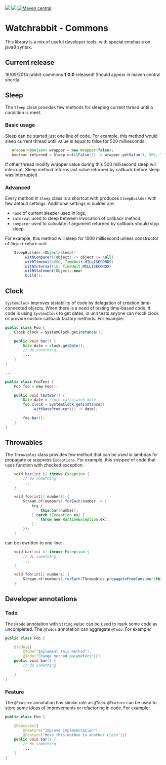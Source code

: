 [![][coverage img]][coverage]
[![][travis img]][travis]
[![Maven central](https://maven-badges.herokuapp.com/maven-central/com.watchrabbit/rabbit-commons/badge.svg)](https://maven-badges.herokuapp.com/maven-central/com.watchrabbit/rabbit-commons)

Watchrabbit - Commons
=====================

This library is a mix of useful developer tools, with special emphasis on java8 
syntax.

## Current release
16/09/2014 rabbit-commons **1.0.0** released! Should appear in maven central shortly.

Sleep
-----

The `Sleep` class provides few methods for sleeping current thread until a 
condition is meet.

### Basic usage

Sleep can be started just one line of code. For example, this method would sleep
current thread until value is equal to false for 500 milliseconds:

```java
   Wrapper<Boolean> wrapper = new Wrapper(false);
   boolean returned = Sleep.untilFalse(() -> wrapper.getValue(), 500, TimeUnit.MILLISECONDS);
```

If other thread modify wrapper value during this 500 millisecond sleep will interrupt.
Sleep method returns last value returned by callback before sleep was interrupted.

### Advanced

Every method in `Sleep` class is a shortcut with produces `SleepBuilder` with 
few default settings. Additional settings in builder are:

* `name` of current sleeper used in logs,
* `interval` used to sleep between invocation of callback method,
* `comparer` used to calculate if argument returned by callback should stop sleep.

For example, this method will sleep for 1000 millisecond unless constructor 
of `Object` return null:

```java
    SleepBuilder.<Object>sleep()
        .withComparer((object) -> object != null)
        .withTimeout(1000, TimeUnit.MILLISECONDS)
        .withInterval(10, TimeUnit.MILLISECONDS)
        .withStatement(Object::new)
        .build();
```

Clock
-----

`SystemClock` improves testability of code by delegation of creation 
time-connected objects. When there is a need of testing time-based code, if code
is using `SystemClock` to get dates, in unit tests anyone can mock clock or 
provide custom callback factory methods. For example:

```java
public class Foo {
    Clock clock = SystemClock.getInstance();

    public void bar() {
        Date date = clock.getDate();
        // do something
        ...
    }
}

...

public class FooTest {
    Foo foo = new Foo();

    public void testBar() {
        Date date = //pre calculated date
        foo.clock = SystemClock.getInstance()
            .withDateProducer(() -> date);

        foo.bar();
    }
}
```


Throwables
----------

The `Throwables` class provides few method that can be used in lambdas for 
propagate or suppress `Exceptions`. For example, this snipped of code that uses 
function with checked exception: 

```java
    void bar(int i) throws Exception {
        // do something
        ...
    }

    void foo(int[] numbers) {
        Stream.of(numbers).forEach(number -> {
            try {
                this.bar(number);
            } catch (Exception ex) {
                throw new RuntimeException(ex);
            }
        });
    }
```

can be rewritten to one line:
```java
    void bar(int i) throws Exception {
        // do something
        ...
    }

    void foo(int[] numbers) {
        Stream.of(numbers).forEach(Throwables.propagateFromConsumer(this::bar));
    }
```

Developer annotations
---------------------

### Todo

The `@Todo` annotation with `String` value can be used to mark some code as 
uncompleted. The `@Todos` annotation can aggregate `@Todo`. For example:

```java
public class Foo {

    @Todos({
        @Todo("Implement this method"),
        @Todo("Change method parameters")})
    public void bar() {
        // do something
        ...
    }
}
```

### Feature

The `@Feature` annotation has similar role as `@Todo`. `@Feature` can be used to
store some ideas of improvements or refactoring in code. For example:

```java
public class Foo {

    @Features({
        @Feature("Improve implementation"),
        @Feature("Move this method to another class")})
    public void bar() {
        // do something
        ...
    }
}
```

[coverage]:https://coveralls.io/r/watchrabbit/rabbit-commons
[coverage img]:https://img.shields.io/coveralls/watchrabbit/rabbit-commons.png
[travis]:https://travis-ci.org/watchrabbit/rabbit-commons
[travis img]:https://travis-ci.org/watchrabbit/rabbit-commons.svg?branch=master
